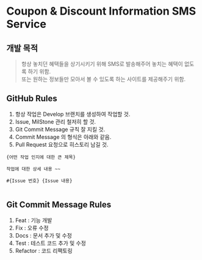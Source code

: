 # Coupon & Discount Information SMS Service

## 개발 목적
> 항상 놓치던 혜택들을 상기시키기 위해 SMS로 발송해주어 놓치는 혜택이 없도록 하기 위함.<br>
또는 원하는 정보들만 모아서 볼 수 있도록 하는 사이트를 제공해주기 위함.

## GitHub Rules
1. 항상 작업은 Develop 브랜치를 생성하여 작업할 것.
2. Issue, MilStone 관리 철저히 할 것.
3. Git Commit Message 규칙 잘 지킬 것.
4. Commit Message 의 형식은 아래와 같음.
5. Pull Request 요청으로 히스토리 남길 것.

```
{어떤 작업 인지에 대한 큰 제목}

작업에 대한 상세 내용 ~~

#{Issue 번호} {Issue 내용}
	
```

## Git Commit Message Rules
1. Feat : 기능 개발
2. Fix : 오류 수정
3. Docs : 문서 추가 및 수정
4. Test : 테스트 코드 추가 및 수정
5. Refactor : 코드 리팩토링